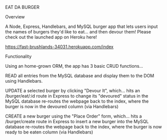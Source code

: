 EAT DA BURGER 

Overview

A Node, Express, Handlebars, and MySQL burger app that lets users input the names of burgers they'd like to eat... and then devour them! Please check out the launched app on Heroku here!

https://fast-brushlands-34031.herokuapp.com/index

Functionality

Using an home-grown ORM, the app has 3 basic CRUD functions...

READ all entries from the MySQL database and display them to the DOM using Handlebars.

UPDATE a selected burger by clicking "Devour It", which...
hits an /burger/eat/:id route in Express to change its "devoured" status in the MySQL database
re-routes the webpage back to the index, where the burger is now in the devoured column (via Handlebars)

CREATE a new burger using the "Place Order" form, which...
hits a /burger/create route in Express to insert a new burger into the MySQL database
re-routes the webpage back to the index, where the burger is now ready to be eaten column (via Handlebars)

